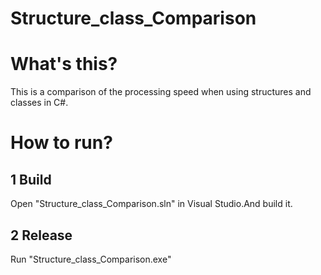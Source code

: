 # Structure_class_Comparison
# What's this?

This is a comparison of the processing speed when using structures and classes in C#.
# How to run?
## 1 Build
Open "Structure_class_Comparison.sln" in Visual Studio.And build it.
## 2 Release
Run "Structure_class_Comparison.exe"
